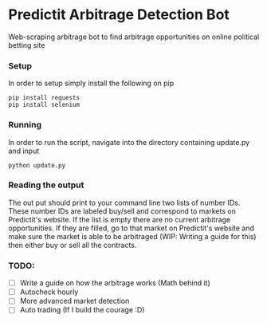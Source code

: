 # Predictit Arbitrage Detection Bot
Web-scraping arbitrage bot to find arbitrage opportunities on online political betting site

### Setup
In order to setup simply install the following on pip
```
pip install requests
pip install selenium
```

### Running
In order to run the script, navigate into the directory containing update.py and input 
```
python update.py
```

### Reading the output
The out put should print to your command line two lists of number IDs. These number IDs are labeled buy/sell and correspond to markets on Predictit's website. If the list is empty there are no current arbitrage opportunities. If they are filled, go to that market on Predictit's website and make sure the market is able to be arbitraged (WIP: Writing a guide for this) then either buy or sell all the contracts.

### TODO:
- [ ] Write a guide on how the arbitrage works (Math behind it)
- [ ] Autocheck hourly
- [ ] More advanced market detection
- [ ] Auto trading (If I build the courage :D)
